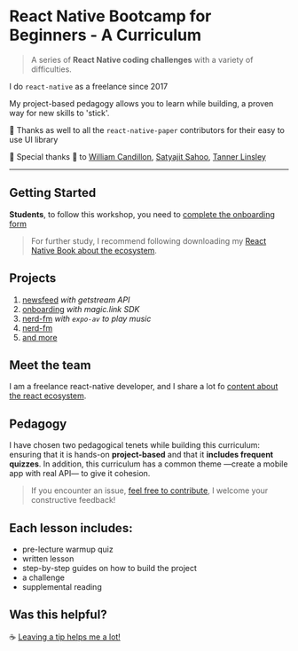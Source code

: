 # React Native Bootcamp for Beginners - A Curriculum

> A series of **React Native coding challenges** with a variety of difficulties.

I do `react-native` as a freelance since 2017

My project-based pedagogy allows you to learn while building, a proven way for new skills to 'stick'.

🎨 Thanks as well to all the `react-native-paper` contributors for their easy to use UI library

🙏 Special thanks 🙏 to [William Candillon](https://github.com/wcandillon), [Satyajit Sahoo](https://github.com/satya164), [Tanner Linsley](https://github.com/tannerlinsley)

---

## Getting Started

**Students**, to follow this workshop, you need to [complete the onboarding form](https://davidl.fr/onboarding-workshop)

> For further study, I recommend following downloading my [React Native Book about the ecosystem](https://davidl.fr/road-to-react-native).

## Projects

1. [newsfeed](./hackathon/newsfeed/) _with getstream API_
1. [onboarding](./hackathon/onboarding/) _with magic.link SDK_
1. [nerd-fm](./hackathon/nerd-fm/) _with `expo-av` to play music_
1. [nerd-fm](./hackathon/nerd-fm/)
1. [and more](./hackathon/)

## Meet the team

I am a freelance react-native developer, and I share a lot fo [content about the react ecosystem](https://twitter.com/flexbox_).

## Pedagogy

I have chosen two pedagogical tenets while building this curriculum: ensuring that it is hands-on **project-based** and that it **includes frequent quizzes**. In addition, this curriculum has a common theme —create a mobile app with real API— to give it cohesion.

> If you encounter an issue, [feel free to contribute](https://github.com/flexbox/react-native-workshop/issues/new), I welcome your constructive feedback!

## Each lesson includes:

- pre-lecture warmup quiz
- written lesson
- step-by-step guides on how to build the project
- a challenge
- supplemental reading

## Was this helpful?

☕️ [Leaving a tip helps me a lot!](https://www.buymeacoffee.com/flexbox)
